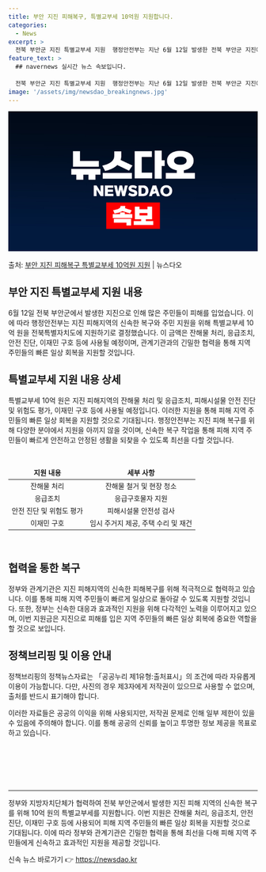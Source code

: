 ```yaml
---
title: 부안 지진 피해복구, 특별교부세 10억원 지원합니다.
categories:
  - News
excerpt: >
  전북 부안군 지진 특별교부세 지원  행정안전부는 지난 6월 12일 발생한 전북 부안군 지진에 대한 조속한 피…
feature_text: >
  ## navernews 실시간 뉴스 속보입니다.

  전북 부안군 지진 특별교부세 지원  행정안전부는 지난 6월 12일 발생한 전북 부안군 지진에 대한 조속한 피…
image: '/assets/img/newsdao_breakingnews.jpg'
---
```


![뉴스다오 속보](/assets/img/newsdao_breakingnews.jpg)

<p>출처: <a href="https://newsdao.kr/4274" rel="dofollow">부안 지진 피해복구 특별교부세 10억원 지원</a> | 뉴스다오</p>

<h2 data-ke-size="size26">부안 지진 특별교부세 지원 내용</h2>
<p data-ke-size="size16">6월 12일 전북 부안군에서 발생한 지진으로 인해 많은 주민들이 피해를 입었습니다. 이에 따라 행정안전부는 지진 피해지역의 신속한 복구와 주민 지원을 위해 특별교부세 10억 원을 전북특별자치도에 지원하기로 결정했습니다. 이 금액은 잔해물 처리, 응급조치, 안전 진단, 이재민 구호 등에 사용될 예정이며, 관계기관과의 긴밀한 협력을 통해 지역 주민들의 빠른 일상 회복을 지원할 것입니다.</p>

<h2 data-ke-size="size26">특별교부세 지원 내용 상세</h2>
<p data-ke-size="size16">특별교부세 10억 원은 지진 피해지역의 잔해물 처리 및 응급조치, 피해시설물 안전 진단 및 위험도 평가, 이재민 구호 등에 사용될 예정입니다. 이러한 지원을 통해 피해 지역 주민들의 빠른 일상 회복을 지원할 것으로 기대됩니다. 행정안전부는 지진 피해 복구를 위해 다양한 분야에서 지원을 아끼지 않을 것이며, 신속한 복구 작업을 통해 피해 지역 주민들이 빠르게 안전하고 안정된 생활을 되찾을 수 있도록 최선을 다할 것입니다.</p>

<p data-ke-size="size16">&nbsp;</p>
<table>
	<thead>
		<tr><td style="text-align: center; height: 17px;"><b>지원 내용</b></td><td style="text-align: center; height: 17px;"><b>세부 사항</b></td></tr>
	<thead>
	<tbody>
		<tr><td style="text-align: center; height: 17px;">잔해물 처리</td><td style="text-align: center; height: 17px;">잔해물 철거 및 현장 청소</td></tr>
		<tr><td style="text-align: center; height: 17px;">응급조치</td><td style="text-align: center; height: 17px;">응급구호물자 지원</td></tr>
		<tr><td style="text-align: center; height: 17px;">안전 진단 및 위험도 평가</td><td style="text-align: center; height: 17px;">피해시설물 안전성 검사</td></tr>
		<tr><td style="text-align: center; height: 17px;">이재민 구호</td><td style="text-align: center; height: 17px;">임시 주거지 제공, 주택 수리 및 재건</td></tr>
	</tbody>
</table>
<p data-ke-size="size16">&nbsp;</p>

<h2 data-ke-size="size26">협력을 통한 복구</h2>
<p data-ke-size="size16">정부와 관계기관은 지진 피해지역의 신속한 피해복구를 위해 적극적으로 협력하고 있습니다. 이를 통해 피해 지역 주민들이 빠르게 일상으로 돌아갈 수 있도록 지원할 것입니다. 또한, 정부는 신속한 대응과 효과적인 지원을 위해 다각적인 노력을 이루어지고 있으며, 이번 지원금은 지진으로 피해를 입은 지역 주민들의 빠른 일상 회복에 중요한 역할을 할 것으로 보입니다.</p>

<h2 data-ke-size="size26">정책브리핑 및 이용 안내</h2>
<p data-ke-size="size16">정책브리핑의 정책뉴스자료는 「공공누리 제1유형:출처표시」의 조건에 따라 자유롭게 이용이 가능합니다. 다만, 사진의 경우 제3자에게 저작권이 있으므로 사용할 수 없으며, 출처를 반드시 표기해야 합니다.</p>
<p data-ke-size="size16">이러한 자료들은 공공의 이익을 위해 사용되지만, 저작권 문제로 인해 일부 제한이 있을 수 있음에 주의해야 합니다. 이를 통해 공공의 신뢰를 높이고 투명한 정보 제공을 목표로 하고 있습니다.</p>

<p data-ke-size="size16">&nbsp;</p>
<p data-ke-size="size16">&nbsp;</p>
<p data-ke-size="size16">&nbsp;</p>

<hr>

정부와 지방자치단체가 협력하여 전북 부안군에서 발생한 지진 피해 지역의 신속한 복구를 위해 10억 원의 특별교부세를 지원합니다. 이번 지원은 잔해물 처리, 응급조치, 안전 진단, 이재민 구호 등에 사용되어 피해 지역 주민들의 빠른 일상 회복을 지원할 것으로 기대됩니다. 이에 따라 정부와 관계기관은 긴밀한 협력을 통해 최선을 다해 피해 지역 주민들에게 신속하고 효과적인 지원을 제공할 것입니다.
 

신속 뉴스 바로가기 👉 <a href="https://newsdao.kr" rel="dofollow">https://newsdao.kr</a>


